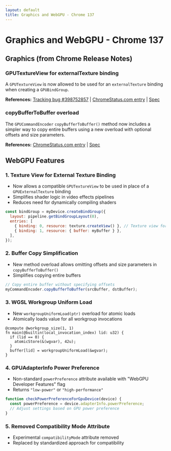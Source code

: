 ```yaml
---
layout: default
title: Graphics and WebGPU - Chrome 137
---
```


# Graphics and WebGPU - Chrome 137

## Graphics (from Chrome Release Notes)

### GPUTextureView for externalTexture binding

A `GPUTextureView` is now allowed to be used for an `externalTexture` binding when creating a `GPUBindGroup`.

**References:** [Tracking bug #398752857](https://bugs.chromium.org/p/chromium/issues/detail?id=398752857) | [ChromeStatus.com entry](https://chromestatus.com/feature/5107071463104512) | [Spec](https://gpuweb.github.io/gpuweb/#gpubindgroup)


### copyBufferToBuffer overload

The `GPUCommandEncoder` `copyBufferToBuffer()` method now includes a simpler way to copy entire buffers using a new overload with optional offsets and size parameters.

**References:** [ChromeStatus.com entry](https://chromestatus.com/feature/5103419089608704) | [Spec](https://gpuweb.github.io/gpuweb/#dom-gpucommandencoder-copybuffertobuffer)


## WebGPU Features

### 1. Texture View for External Texture Binding
- Now allows a compatible `GPUTextureView` to be used in place of a `GPUExternalTexture` binding
- Simplifies shader logic in video effects pipelines
- Reduces need for dynamically compiling shaders

```javascript
const bindGroup = myDevice.createBindGroup({
  layout: pipeline.getBindGroupLayout(0),
  entries: [
    { binding: 0, resource: texture.createView() }, // Texture view for external texture
    { binding: 1, resource: { buffer: myBuffer } },
  ],
});
```


### 2. Buffer Copy Simplification
- New method overload allows omitting offsets and size parameters in `copyBufferToBuffer()`
- Simplifies copying entire buffers

```javascript
// Copy entire buffer without specifying offsets
myCommandEncoder.copyBufferToBuffer(srcBuffer, dstBuffer);
```


### 3. WGSL Workgroup Uniform Load
- New `workgroupUniformLoad(ptr)` overload for atomic loads
- Atomically loads value for all workgroup invocations

```wgsl
@compute @workgroup_size(1, 1)
fn main(@builtin(local_invocation_index) lid: u32) {
  if (lid == 0) {
    atomicStore(&(wgvar), 42u);
  }
  buffer[lid] = workgroupUniformLoad(&wgvar);
}
```


### 4. GPUAdapterInfo Power Preference
- Non-standard `powerPreference` attribute available with "WebGPU Developer Features" flag
- Returns `"low-power"` or `"high-performance"`

```javascript
function checkPowerPreferenceForGpuDevice(device) {
  const powerPreference = device.adapterInfo.powerPreference;
  // Adjust settings based on GPU power preference
}
```


### 5. Removed Compatibility Mode Attribute
- Experimental `compatibilityMode` attribute removed
- Replaced by standardized approach for compatibility

<!-- Deduplication: 7 → 7 features -->